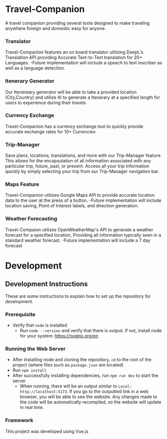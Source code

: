 # Travel-Companion
A travel companion providing several tools designed to make traveling anywhere foreign and domestic easy for anyone.

### Translator
Travel-Companion features an on board translator utilizing DeepL's Translation API providing Accurate Text-to-Text translation for 20+ Languages.
-Future implementation will include a speech to text inscriber as well as a language detection.

### Itenerary Generator
Our Itenereary generator will be able to take a provided location (City,Country) and utilize AI to generate a Itenerary at a specified length for 
users to experience during their travels

### Currency Exchange
Travel-Companion has a currency exchange tool to quickly provide accurate exchange rates for 10+ Currencies

### Trip-Manager
Save plans, locations, translations, and more with our Trip-Manager feature. This allows for the encapsulation of all information associated
with any particular trip, future, past, or present. Access all your trip information quickly by simply selecting your trip from our Trip-Manager navigation bar.

### Maps Feature
Travel-Companion utilizes Google Maps API to provide accurate location data to the user at the press of a button.
-Future implementation will include location saving, Point of Interest labels, and direction generation.

### Weather Forecasting
Travel-Compaion utilizes OpenWeatherMap's API to generate a weather forecast for a specified location, Providing all information typically seen in a standard
weather forecast. 
-Future implementation will include a 7 day forecast

# Development
## Development Instructions
These are some instructions to explain how to set up the repository for development.

### Prerequisite
- Verify that `node` is installed
  - Run `node --version` and verify that there is output. If not, install node for your system: https://nodejs.org/en

### Running the Web Server
- After installing node and cloning the repository, `cd` to the root of the project (where files such as `package.json` are located)
- Run `npm install`
- After successfully installing dependencies, run `npm run dev` to start the server
  - When running, there will be an output similar to `Local: http://localhost:5173`. If you go to the outputted link in a web browser, you will be able to see the website. Any changes made to the code will be automatically recompiled, so the website will update in real time.


### Framework
This project was developed using Vue.js
